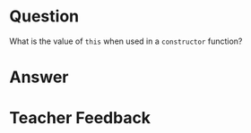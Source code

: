 # Question
What is the value of `this` when used in a `constructor` function? 

# Answer

# Teacher Feedback